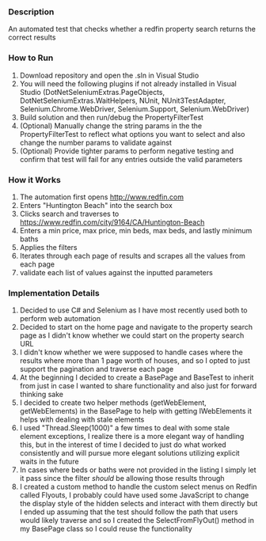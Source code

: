 ### Description
An automated test that checks whether a redfin property search returns the correct results

### How to Run
1. Download repository and open the .sln in Visual Studio
2. You will need the following plugins if not already installed in Visual Studio (DotNetSeleniumExtras.PageObjects, DotNetSeleniumExtras.WaitHelpers, NUnit, NUnit3TestAdapter, Selenium.Chrome.WebDriver, Selenium.Support, Selenium.WebDriver)
3. Build solution and then run/debug the PropertyFilterTest
4. (Optional) Manually change the string params in the the PropertyFilterTest to reflect what options you want to select and also change the number params to validate against
5. (Optional) Provide tighter params to perform negative testing and confirm that test will fail for any entries outside the valid parameters

### How it Works
1. The automation first opens http://www.redfin.com
2. Enters "Huntington Beach" into the search box
3. Clicks search and traverses to https://www.redfin.com/city/9164/CA/Huntington-Beach
4. Enters a min price, max price, min beds, max beds, and lastly minimum baths
5. Applies the filters
6. Iterates through each page of results and scrapes all the values from each page
7. validate each list of values against the inputted parameters

### Implementation Details
1. Decided to use C# and Selenium as I have most recently used both to perform web automation
2. Decided to start on the home page and navigate to the property search page as I didn't know whether we could start on the property search URL
3. I didn't know whether we were supposed to handle cases where the results where more than 1 page worth of houses, and so I opted to just support the pagination and traverse each page
4. At the beginning I decided to create a BasePage and BaseTest to inherit from just in case I wanted to share functionality and also just for forward thinking sake
5. I decided to create two helper methods (getWebElement, getWebElements) in the BasePage to help with getting IWebElements it helps with dealing with stale elements
6. I used "Thread.Sleep(1000)" a few times to deal with some stale element exceptions, I realize there is a more elegant way of handling this, but in the interest of time I decided to just do what worked consistently and will pursue more elegant solutions utilizing explicit waits in the future
7. In cases where beds or baths were not provided in the listing I simply let it pass since the filter _should_ be allowing those results through
8. I created a custom method to handle the custom select menus on Redfin called Flyouts, I probably could have used some JavaScript to change the display style of the hidden selects and interact with them directly but I ended up assuming that the test should follow the path that users would likely traverse and so I created the SelectFromFlyOut() method in my BasePage class so I could reuse the functionality


